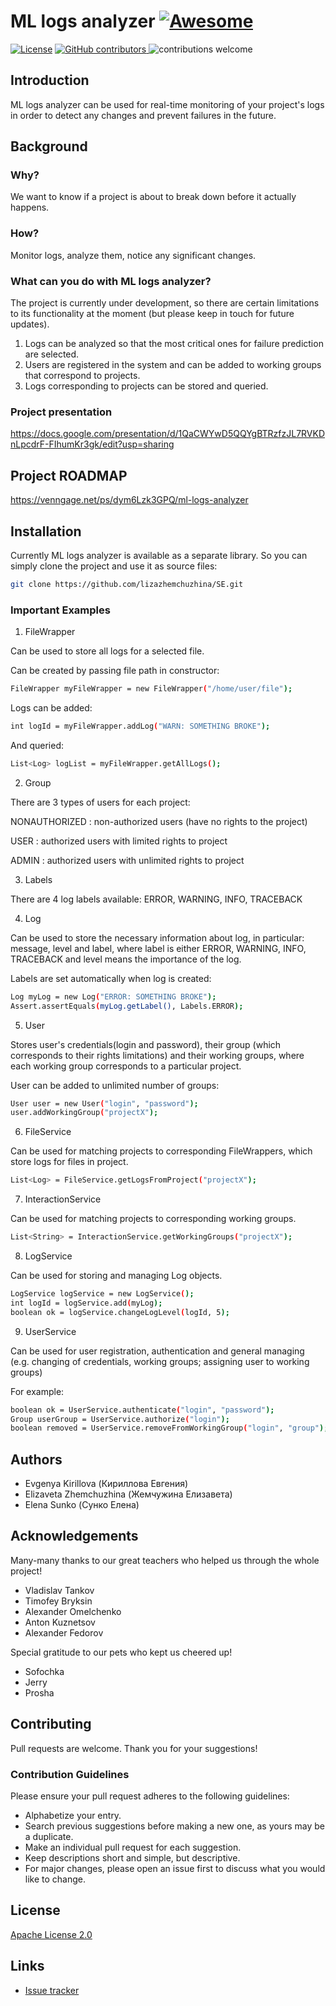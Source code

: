 # ML logs analyzer [![Awesome](https://cdn.rawgit.com/sindresorhus/awesome/d7305f38d29fed78fa85652e3a63e154dd8e8829/media/badge.svg)](https://github.com/sindresorhus/awesome#readme)
[![License](https://img.shields.io/github/license/lizazhemchuzhina/SE.svg)]()
<a href="https://github.com/lizazhemchuzhina/SE/graphs/contributors" target="_blank">
<img src="https://img.shields.io/github/contributors-anon/lizazhemchuzhina/SE.svg" alt="GitHub contributors">
</a>
![contributions welcome](https://img.shields.io/badge/contributions-welcome-brightgreen.svg?style=flat)
## Introduction
ML logs analyzer can be used for real-time monitoring of your project's logs in order to detect any changes and prevent
failures in the future.

## Background
### Why?
We want to know if a project is about to break down before it actually happens.
### How?
Monitor logs, analyze them, notice any significant changes.
### What can you do with ML logs analyzer?
The project is currently under development, so there are certain limitations to its functionality at the moment (but please keep in touch for future updates).
1. Logs can be analyzed so that the most critical ones for failure prediction are selected.
2. Users are registered in the system and can be added to working groups that correspond to projects.
3. Logs corresponding to projects can be stored and queried.
### Project presentation
https://docs.google.com/presentation/d/1QaCWYwD5QQYgBTRzfzJL7RVKDnLpcdrF-FIhumKr3gk/edit?usp=sharing

## Project ROADMAP
https://venngage.net/ps/dym6Lzk3GPQ/ml-logs-analyzer

## Installation
Currently ML logs analyzer is available as a separate library. So you can simply clone the project and use it as source files:

```bash
git clone https://github.com/lizazhemchuzhina/SE.git
```
### Important Examples
1. FileWrapper

Can be used to store all logs for a selected file.

Can be created by passing file path in constructor:
```bash
FileWrapper myFileWrapper = new FileWrapper("/home/user/file");
```

Logs can be added:
```bash
int logId = myFileWrapper.addLog("WARN: SOMETHING BROKE");
```

And queried:
```bash
List<Log> logList = myFileWrapper.getAllLogs();
```

2. Group

There are 3 types of users for each project:

NONAUTHORIZED : non-authorized users (have no rights to the project)

USER : authorized users with limited rights to project

ADMIN : authorized users with unlimited rights to project

3. Labels

There are 4 log labels available: ERROR, WARNING, INFO, TRACEBACK

4. Log

Can be used to store the necessary information about log, in particular: message, level and label, 
where label is either ERROR, WARNING, INFO, TRACEBACK and level means the importance of the log.

Labels are set automatically when log is created:
```bash
Log myLog = new Log("ERROR: SOMETHING BROKE");
Assert.assertEquals(myLog.getLabel(), Labels.ERROR);
```

5. User 

Stores user's credentials(login and password), their group (which corresponds to their rights limitations) 
and their working groups, where each working group corresponds to a particular project.

User can be added to unlimited number of groups:
```bash
User user = new User("login", "password");
user.addWorkingGroup("projectX");
```

6. FileService

Can be used for matching projects to corresponding FileWrappers, which store logs for files in project.
```bash
List<Log> = FileService.getLogsFromProject("projectX");
```

7. InteractionService 

Can be used for matching projects to corresponding working groups.
```bash
List<String> = InteractionService.getWorkingGroups("projectX");
```

8. LogService

Can be used for storing and managing Log objects.
```bash
LogService logService = new LogService();
int logId = logService.add(myLog);
boolean ok = logService.changeLogLevel(logId, 5);
```

9. UserService 

Can be used for user registration, authentication and general managing 
(e.g. changing of credentials, working groups; assigning user to working groups)

For example:

```bash
boolean ok = UserService.authenticate("login", "password");
Group userGroup = UserService.authorize("login");
boolean removed = UserService.removeFromWorkingGroup("login", "group");
```


## Authors
- Evgenya Kirillova (Кириллова Евгения)
- Elizaveta Zhemchuzhina (Жемчужина Елизавета)
- Elena Sunko (Сунко Елена)

## Acknowledgements
Many-many thanks to our great teachers who helped us through the whole project!
- Vladislav Tankov
- Timofey Bryksin
- Alexander Omelchenko
- Anton Kuznetsov
- Alexander Fedorov

Special gratitude to our pets who kept us cheered up!
- Sofochka
- Jerry
- Prosha
## Contributing
Pull requests are welcome. Thank you for your suggestions!

### Contribution Guidelines

Please ensure your pull request adheres to the following guidelines:

- Alphabetize your entry.
- Search previous suggestions before making a new one, as yours may be a duplicate.
- Make an individual pull request for each suggestion.
- Keep descriptions short and simple, but descriptive.
- For major changes, please open an issue first to discuss what you would like to change.

## License
[Apache License 2.0](https://choosealicense.com/licenses/apache-2.0/)

## Links
* [Issue tracker](https://github.com/lizazhemchuzhina/SE/issues)
